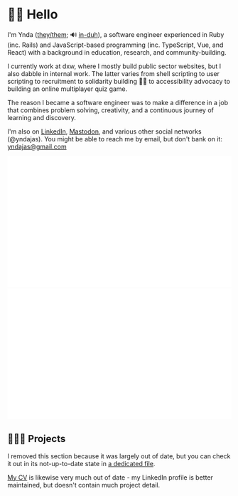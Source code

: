 # 👋🏻 Hello

I'm Ynda ([they/them](https://name.pn/ynda-jas#pronouns); 🔊 [in-duh](https://name.pn/ynda-jas#pronunciation)), a software engineer experienced in Ruby (inc. Rails) and JavaScript-based programming (inc. TypeScript, Vue, and React) with a background in education, research, and community-building.

I currently work at dxw, where I mostly build public sector websites, but I also dabble in internal work. The latter varies from shell scripting to user scripting to recruitment to solidarity building ✊🏻 to accessibility advocacy to building an online multiplayer quiz game.

The reason I became a software engineer was to make a difference in a job that combines problem solving, creativity, and a continuous journey of learning and discovery.

I'm also on [LinkedIn](https://www.linkedin.com/in/yndajas), [Mastodon](https://tech.lgbt/@YndaJas), and various other social networks (@yndajas). You might be able to reach me by email, but don't bank on it: [yndajas@gmail.com](mailto:yndajas@gmail.com)

![Some personal GitHub statistics](https://github.com/yndajas/github-stats/blob/master/generated/overview.svg)
![Some statistics on the languages used in open-source GitHub repositories I've contributed to](https://github.com/yndajas/github-stats/blob/master/generated/languages.svg)

## 👩🏻‍💻 Projects

I removed this section because it was largely out of date, but you can check it out in its not-up-to-date state in [a dedicated file](https://github.com/yndajas/yndajas/blob/main/projects.md).

[My CV](YJ_CV_220112.pdf) is likewise very much out of date - my LinkedIn profile is better maintained, but doesn't contain much project detail.
